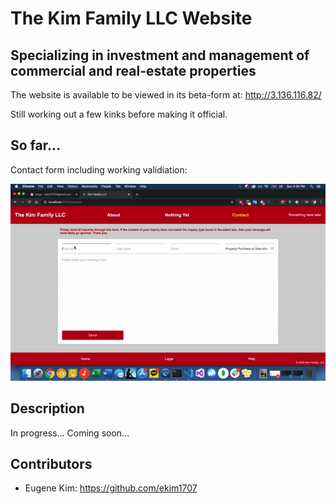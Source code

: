 # The Kim Family LLC Website 
## Specializing in investment and management of commercial and real-estate properties

The website is available to be viewed in its beta-form at: http://3.136.116.82/

Still working out a few kinks before making it official.

## So far...

Contact form including working validiation:

![](./src/assets/img/readme/readme2.gif)

## Description

In progress... Coming soon...

## Contributors 
* Eugene Kim: https://github.com/ekim1707 